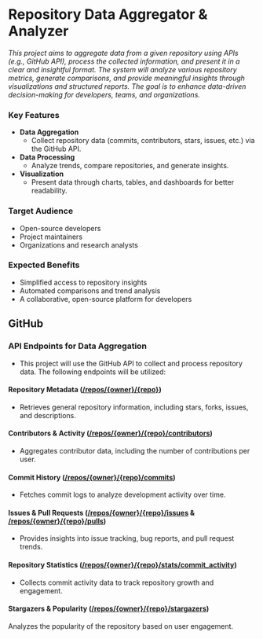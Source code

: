 # Repository Data Aggregator & Analyzer

*This project aims to aggregate data from a given repository using APIs (e.g., GitHub API), process the collected information, and present it in a clear and insightful format. The system will analyze various repository metrics, generate comparisons, and provide meaningful insights through visualizations and structured reports. The goal is to enhance data-driven decision-making for developers, teams, and organizations.*

### Key Features
- **Data Aggregation** 
  - Collect repository data (commits, contributors, stars, issues, etc.) via the GitHub API.
- **Data Processing** 
  - Analyze trends, compare repositories, and generate insights.
- **Visualization** 
  - Present data through charts, tables, and dashboards for better readability.


### Target Audience
- Open-source developers
- Project maintainers
- Organizations and research analysts

### Expected Benefits

- Simplified access to repository insights
- Automated comparisons and trend analysis
- A collaborative, open-source platform for developers

## GitHub

### API Endpoints for Data Aggregation
- This project will use the GitHub API to collect and process repository data. The following endpoints will be utilized:

#### Repository Metadata ([/repos/{owner}/{repo}](https://docs.github.com/en/rest/repos/repos?apiVersion=2022-11-28#get-a-repository))

- Retrieves general repository information, including stars, forks, issues, and descriptions.

#### Contributors & Activity ([/repos/{owner}/{repo}/contributors](https://docs.github.com/en/rest/repos/repos?apiVersion=2022-11-28#list-repository-contributors))

- Aggregates contributor data, including the number of contributions per user.

#### Commit History ([/repos/{owner}/{repo}/commits](https://docs.github.com/en/rest/commits/commits?apiVersion=2022-11-28#list-commits))

- Fetches commit logs to analyze development activity over time.

#### Issues & Pull Requests ([/repos/{owner}/{repo}/issues](**https://docs.github.com/en/rest/issues/issues?apiVersion=2022-11-28#list-repository-issues**) & [/repos/{owner}/{repo}/pulls](https://docs.github.com/en/rest/pulls/pulls?apiVersion=2022-11-28#list-pull-requests))

- Provides insights into issue tracking, bug reports, and pull request trends.


#### Repository Statistics ([/repos/{owner}/{repo}/stats/commit_activity](https://docs.github.com/en/rest/metrics/statistics?apiVersion=2022-11-28#get-the-last-year-of-commit-activity))

- Collects commit activity data to track repository growth and engagement.

#### Stargazers & Popularity ([/repos/{owner}/{repo}/stargazers](https://docs.github.com/en/rest/activity/starring?apiVersion=2022-11-28#list-stargazers))

Analyzes the popularity of the repository based on user engagement.
